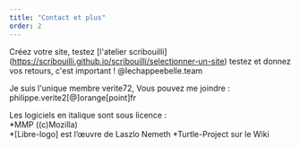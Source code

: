 ```yaml
---
title: "Contact et plus"
order: 2
---
```

Créez votre site, testez
[l'atelier scribouilli] (https://scribouilli.github.io/scribouilli/selectionner-un-site)
testez  et  donnez vos  retours, c'est important !
@lechappeebelle.team

Je suis l'unique membre verite72,
Vous pouvez me joindre : philippe.verite2[@]orange[point]fr 


Les logiciels en italique sont sous licence :     
*MMP ((c)Mozilla) \
*[Libre-logo] est l’œuvre de Laszlo Nemeth 
*Turtle-Project sur le Wiki 